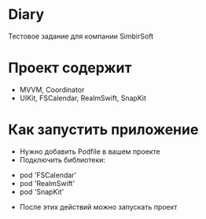 # Diary
Тестовое задание для компании SimbirSoft
# Проект содержит
* MVVM, Coordinator
* UIKit, FSCalendar, RealmSwift, SnapKit

# Как запустить приложение

* Нужно добавить Podfile в вашем проекте 
* Подключить библиотеки:
-  pod 'FSCalendar'
-  pod 'RealmSwift'
-  pod 'SnapKit'
* После этих действий можно запускать проект
